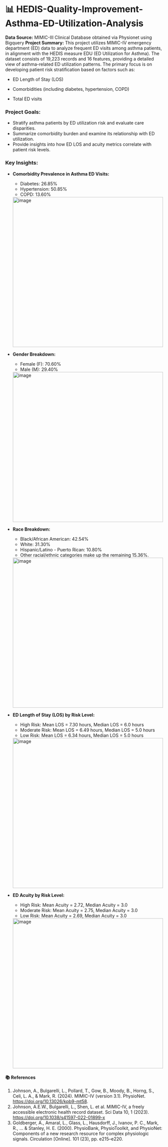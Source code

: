 # 📊 HEDIS-Quality-Improvement-Asthma-ED-Utilization-Analysis

**Data Source:** MIMIC-III Clinical Database obtained via Physionet using Bigquery 
**Project Summary:**
This project utilizes MIMIC-IV emergency department (ED) data to analyze frequent ED visits among asthma patients, in alignment with the HEDIS measure EDU (ED Utilization for Asthma). The dataset consists of 19,223 records and 16 features, providing a detailed view of asthma-related ED utilization patterns. The primary focus is on developing patient risk stratification based on factors such as:

- ED Length of Stay (LOS)

- Comorbidities (including diabetes, hypertension, COPD)

- Total ED visits

### Project Goals:

* Stratify asthma patients by ED utilization risk and evaluate care disparities.
* Summarize comorbidity burden and examine its relationship with ED utilization.
* Provide insights into how ED LOS and acuity metrics correlate with patient risk levels.

### Key Insights:

* **Comorbidity Prevalence in Asthma ED Visits:**

  * Diabetes: 26.85%
  * Hypertension: 50.85%
  * COPD: 13.60%

  <img width="476" alt="image" src="https://github.com/user-attachments/assets/8bb766ac-2e1a-486e-b350-660d0ae5ba38" />


* **Gender Breakdown:**

  * Female (F): 70.60%
  * Male (M): 29.40%

  <img width="476" alt="image" src="https://github.com/user-attachments/assets/8bdf7297-13c8-408a-b2be-ef2f9ff9a7b6" />


* **Race Breakdown:**

  * Black/African American: 42.54%
  * White: 31.30%
  * Hispanic/Latino - Puerto Rican: 10.80%
  * Other racial/ethnic categories make up the remaining 15.36%.

  <img width="476" alt="image" src="https://github.com/user-attachments/assets/a7160e9a-f23a-43d7-886d-699b72156838" />

* **ED Length of Stay (LOS) by Risk Level:**

  * High Risk: Mean LOS = 7.30 hours, Median LOS = 6.0 hours
  * Moderate Risk: Mean LOS = 6.49 hours, Median LOS = 5.0 hours
  * Low Risk: Mean LOS = 6.34 hours, Median LOS = 5.0 hours

  <img width="476" alt="image" src="https://github.com/user-attachments/assets/a3ce8c57-e698-4341-986a-3b37d557294d" />


* **ED Acuity by Risk Level:**

  * High Risk: Mean Acuity = 2.72, Median Acuity = 3.0
  * Moderate Risk: Mean Acuity = 2.75, Median Acuity = 3.0
  * Low Risk: Mean Acuity = 2.69, Median Acuity = 3.0

  <img width="476" alt="image" src="https://github.com/user-attachments/assets/2b479b36-f51f-4eee-b9ad-e5d4fd654394" />


  
#### 📚 References

1. Johnson, A., Bulgarelli, L., Pollard, T., Gow, B., Moody, B., Horng, S., Celi, L. A., & Mark, R. (2024). MIMIC-IV (version 3.1). PhysioNet. https://doi.org/10.13026/kpb9-mt58.
2. Johnson, A.E.W., Bulgarelli, L., Shen, L. et al. MIMIC-IV, a freely accessible electronic health record dataset. Sci Data 10, 1 (2023). https://doi.org/10.1038/s41597-022-01899-x
3. Goldberger, A., Amaral, L., Glass, L., Hausdorff, J., Ivanov, P. C., Mark, R., ... & Stanley, H. E. (2000). PhysioBank, PhysioToolkit, and PhysioNet: Components of a new research resource for complex physiologic signals. Circulation [Online]. 101 (23), pp. e215–e220.
